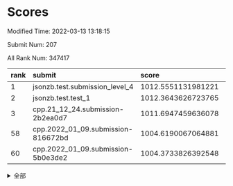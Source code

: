 # Scores

Modified Time: 2022-03-13 13:18:15

Submit Num: 207

All Rank Num: 347417

| rank |               submit               |       score        |       sigma        | pk_num |
| :--- | :--------------------------------- | :----------------- | :----------------- | :----- |
| 1    | jsonzb.test.submission_level_4     | 1012.5551131981221 | 0.8085633922022362 | 6713   |
| 2    | jsonzb.test.test_1                 | 1012.3643626723765 | 0.8015123744563777 | 6711   |
| 3    | cpp.21_12_24.submission-2b2ea0d7   | 1011.6947459636078 | 0.7745418510783793 | 6713   |
| 58   | cpp.2022_01_09.submission-816672bd | 1004.6190067064881 | 0.7135503477755409 | 6716   |
| 60   | cpp.2022_01_09.submission-5b0e3de2 | 1004.3733826392548 | 0.7213844165964711 | 6718   |


<details>
<summary>全部</summary>

| rank |                 submit                 |       score        |       sigma        | pk_num |
| :--- | :------------------------------------- | :----------------- | :----------------- | :----- |
| 1    | jsonzb.test.submission_level_4         | 1012.5551131981221 | 0.8085633922022362 | 6713   |
| 2    | jsonzb.test.test_1                     | 1012.3643626723765 | 0.8015123744563777 | 6711   |
| 3    | cpp.21_12_24.submission-2b2ea0d7       | 1011.6947459636078 | 0.7745418510783793 | 6713   |
| 4    | gobigger.level_3.submission_level_3_20 | 1011.6423951357058 | 0.8002895976982985 | 6714   |
| 5    | gobigger.level_3.submission_level_3_16 | 1011.2371250320158 | 0.7640910227366655 | 6720   |
| 6    | gobigger.level_3.submission_level_3_6  | 1011.1241025619295 | 0.7894406161947346 | 6713   |
| 7    | gobigger.level_3.submission_level_3_27 | 1011.0369240682058 | 0.7675910982219608 | 6712   |
| 8    | gobigger.level_3.submission_level_3_45 | 1010.9210725310611 | 0.766359176682026  | 6711   |
| 9    | gobigger.level_3.submission_level_3_43 | 1010.7729922325389 | 0.7444790829054417 | 6718   |
| 10   | gobigger.level_3.submission_level_3_11 | 1010.7566422933363 | 0.7325776120652835 | 6718   |
| 11   | gobigger.level_3.submission_level_3_15 | 1010.7341432943623 | 0.7551438572321174 | 6708   |
| 12   | gobigger.level_3.submission_level_3_33 | 1010.604487916018  | 0.7682137809134816 | 6713   |
| 13   | gobigger.level_3.submission_level_3_39 | 1010.5792941152686 | 0.7799273975048873 | 6711   |
| 14   | gobigger.level_3.submission_level_3_9  | 1010.5630405077245 | 0.7654075769787794 | 6714   |
| 15   | gobigger.level_3.submission_level_3_34 | 1010.5035658267096 | 0.7776158292553331 | 6716   |
| 16   | gobigger.level_3.submission_level_3_48 | 1010.4672569151278 | 0.7594377270135932 | 6713   |
| 17   | gobigger.level_3.submission_level_3_4  | 1010.4615468587726 | 0.76710983668931   | 6715   |
| 18   | gobigger.level_3.submission_level_3_22 | 1010.4456978407052 | 0.737254416797868  | 6710   |
| 19   | gobigger.level_3.submission_level_3_29 | 1010.4431240551295 | 0.7480309360788625 | 6712   |
| 20   | gobigger.level_3.submission_level_3_0  | 1010.3928109701825 | 0.7637625116410577 | 6714   |
| 21   | gobigger.level_3.submission_level_3_19 | 1010.3536611142905 | 0.7640138292980075 | 6711   |
| 22   | gobigger.level_3.submission_level_3_24 | 1010.3081120750651 | 0.74771038900707   | 6715   |
| 23   | gobigger.level_3.submission_level_3_13 | 1010.2413624087848 | 0.7810806259176738 | 6713   |
| 24   | gobigger.level_3.submission_level_3_37 | 1010.2288689588729 | 0.7574712390584779 | 6715   |
| 25   | gobigger.level_3.submission_level_3_1  | 1010.2221280064133 | 0.7326303415678551 | 6709   |
| 26   | gobigger.level_3.submission_level_3_41 | 1010.2085718643679 | 0.7516572782649548 | 6708   |
| 27   | gobigger.level_3.submission_level_3_36 | 1010.1770889552288 | 0.7808435008305439 | 6716   |
| 28   | gobigger.level_3.submission_level_3_30 | 1010.1607552452192 | 0.7449769241298642 | 6711   |
| 29   | gobigger.level_3.submission_level_3_47 | 1010.1395798847423 | 0.7615428935740819 | 6712   |
| 30   | gobigger.level_3.submission_level_3_10 | 1010.010615358084  | 0.7484642849567958 | 6716   |
| 31   | gobigger.level_3.submission_level_3_28 | 1009.999400336035  | 0.7603104760363251 | 6711   |
| 32   | gobigger.level_3.submission_level_3_26 | 1009.990002961065  | 0.7631417414931343 | 6715   |
| 33   | gobigger.level_3.submission_level_3_46 | 1009.9215430245933 | 0.7342726679801901 | 6715   |
| 34   | gobigger.level_3.submission_level_3_32 | 1009.8878329083195 | 0.7613931765523345 | 6713   |
| 35   | gobigger.level_3.submission_level_3_3  | 1009.8112067717474 | 0.7467330341713263 | 6717   |
| 36   | gobigger.level_3.submission_level_3_35 | 1009.7923804205437 | 0.7545333240920956 | 6710   |
| 37   | gobigger.level_3.submission_level_3_25 | 1009.683541164665  | 0.7682507135335377 | 6715   |
| 38   | gobigger.level_3.submission_level_3_40 | 1009.6609640911748 | 0.7467883091251807 | 6714   |
| 39   | gobigger.level_3.submission_level_3_44 | 1009.5802967635807 | 0.7600580071040831 | 6712   |
| 40   | gobigger.level_3.submission_level_3_21 | 1009.5505498016279 | 0.7575192236438676 | 6713   |
| 41   | gobigger.level_3.submission_level_3_2  | 1009.54761222389   | 0.7598643089040158 | 6716   |
| 42   | gobigger.level_3.submission_level_3_7  | 1009.4950643400394 | 0.7384480442124909 | 6708   |
| 43   | gobigger.level_3.submission_level_3_8  | 1009.4857350646782 | 0.7594711854615448 | 6713   |
| 44   | gobigger.level_3.submission_level_3_18 | 1009.3937143479458 | 0.7345650024930361 | 6714   |
| 45   | gobigger.level_3.submission_level_3_31 | 1009.3132863539603 | 0.7375477473534853 | 6714   |
| 46   | gobigger.level_3.submission_level_3_12 | 1009.3009098305862 | 0.7542361463128335 | 6711   |
| 47   | gobigger.level_3.submission_level_3_17 | 1009.1479277353421 | 0.7568248399790013 | 6716   |
| 48   | gobigger.level_3.submission_level_3_38 | 1009.0643450742165 | 0.7414594715437746 | 6714   |
| 49   | gobigger.level_3.submission_level_3_49 | 1008.9916112786354 | 0.7376398516998799 | 6717   |
| 50   | gobigger.level_3.submission_level_3_42 | 1008.7965356927156 | 0.7490235312562552 | 6714   |
| 51   | gobigger.level_3.submission_level_3_14 | 1008.7581646552055 | 0.7527734399944487 | 6716   |
| 52   | gobigger.level_3.submission_level_3_23 | 1008.7392283309987 | 0.7567249515621447 | 6715   |
| 53   | gobigger.level_3.submission_level_3_5  | 1007.4771727960324 | 0.7681064697601758 | 6709   |
| 54   | gobigger.level_1.submission_level_1_18 | 1005.201643482867  | 0.722129901719577  | 6711   |
| 55   | gobigger.level_1.submission_level_1_8  | 1004.8679577512785 | 0.7214919146151398 | 6708   |
| 56   | gobigger.level_1.submission_level_1_36 | 1004.7302167771098 | 0.7222385113467447 | 6711   |
| 57   | gobigger.level_1.submission_level_1_21 | 1004.7078070361874 | 0.7215040135273695 | 6716   |
| 58   | cpp.2022_01_09.submission-816672bd     | 1004.6190067064881 | 0.7135503477755409 | 6716   |
| 59   | gobigger.level_1.submission_level_1_16 | 1004.554272033222  | 0.7211461426419031 | 6717   |
| 60   | cpp.2022_01_09.submission-5b0e3de2     | 1004.3733826392548 | 0.7213844165964711 | 6718   |
| 61   | gobigger.level_1.submission_level_1_49 | 1004.3202243055578 | 0.7090879108751574 | 6714   |
| 62   | gobigger.level_1.submission_level_1_7  | 1004.3013045128621 | 0.7298857272950813 | 6716   |
| 63   | gobigger.level_1.submission_level_1_1  | 1004.2791362491921 | 0.7243573999844592 | 6713   |
| 64   | gobigger.level_1.submission_level_1_4  | 1004.2466620354849 | 0.7013345640838436 | 6710   |
| 65   | gobigger.level_1.submission_level_1_39 | 1004.2283371029387 | 0.7284353919294423 | 6710   |
| 66   | gobigger.level_1.submission_level_1_0  | 1004.1193103423074 | 0.7307770190468095 | 6715   |
| 67   | gobigger.level_1.submission_level_1_34 | 1004.1096834868583 | 0.7172810900548305 | 6712   |
| 68   | gobigger.level_1.submission_level_1_12 | 1003.817004169968  | 0.7188446317587219 | 6714   |
| 69   | gobigger.level_1.submission_level_1_45 | 1003.7563167769424 | 0.7127986128073707 | 6712   |
| 70   | gobigger.level_1.submission_level_1_17 | 1003.7493449868203 | 0.7091834508743994 | 6715   |
| 71   | gobigger.level_1.submission_level_1_6  | 1003.7198418570457 | 0.715134186385604  | 6717   |
| 72   | gobigger.level_1.submission_level_1_40 | 1003.6511039985315 | 0.7285345651001396 | 6717   |
| 73   | gobigger.level_1.submission_level_1_2  | 1003.6509588491679 | 0.7077607433126515 | 6717   |
| 74   | gobigger.level_1.submission_level_1_20 | 1003.4878119582634 | 0.7055321331422119 | 6715   |
| 75   | gobigger.level_1.submission_level_1_26 | 1003.414401896682  | 0.718648299699587  | 6714   |
| 76   | gobigger.level_1.submission_level_1_23 | 1003.3979928592423 | 0.7052276270654627 | 6717   |
| 77   | gobigger.level_1.submission_level_1_31 | 1003.3860540846104 | 0.7119461557987814 | 6711   |
| 78   | gobigger.level_1.submission_level_1_46 | 1003.3601867052639 | 0.7138538875522925 | 6713   |
| 79   | gobigger.level_1.submission_level_1_32 | 1003.3410287212677 | 0.715577697794131  | 6710   |
| 80   | gobigger.level_1.submission_level_1_19 | 1003.3234142106797 | 0.7192245931669092 | 6715   |
| 81   | gobigger.level_1.submission_level_1_43 | 1003.2937221485446 | 0.710786359793885  | 6717   |
| 82   | gobigger.level_1.submission_level_1_28 | 1003.217824998576  | 0.7074779181757664 | 6716   |
| 83   | gobigger.level_1.submission_level_1_3  | 1003.1231355223673 | 0.7247860667522743 | 6711   |
| 84   | gobigger.level_1.submission_level_1_29 | 1003.0988540450796 | 0.7356248010637024 | 6715   |
| 85   | gobigger.level_1.submission_level_1_9  | 1003.0883472828003 | 0.7229877579510834 | 6713   |
| 86   | gobigger.level_1.submission_level_1_22 | 1002.9926897888316 | 0.7128483618406384 | 6709   |
| 87   | gobigger.level_1.submission_level_1_38 | 1002.9803575380201 | 0.7163813298110124 | 6711   |
| 88   | gobigger.level_1.submission_level_1_48 | 1002.9504820391123 | 0.7160192507913147 | 6718   |
| 89   | gobigger.level_1.submission_level_1_11 | 1002.949242809869  | 0.7088485819990866 | 6714   |
| 90   | gobigger.level_1.submission_level_1_41 | 1002.9290119644542 | 0.7185490063710718 | 6712   |
| 91   | gobigger.level_1.submission_level_1_33 | 1002.9113611153815 | 0.7073552469288127 | 6715   |
| 92   | gobigger.level_1.submission_level_1_47 | 1002.8709140026604 | 0.7176604176768786 | 6712   |
| 93   | gobigger.level_1.submission_level_1_15 | 1002.8646536684236 | 0.7128755821250454 | 6708   |
| 94   | gobigger.level_1.submission_level_1_13 | 1002.858961933085  | 0.7084696416917186 | 6709   |
| 95   | gobigger.level_1.submission_level_1_5  | 1002.8378599346918 | 0.7073107789079358 | 6717   |
| 96   | gobigger.level_1.submission_level_1_35 | 1002.8115125484749 | 0.7282057337760504 | 6713   |
| 97   | gobigger.level_1.submission_level_1_44 | 1002.7374638807798 | 0.7229230758850824 | 6716   |
| 98   | gobigger.level_1.submission_level_1_10 | 1002.7312673261462 | 0.7024060418413548 | 6715   |
| 99   | gobigger.level_1.submission_level_1_42 | 1002.6142212796934 | 0.7048419793934994 | 6713   |
| 100  | gobigger.level_1.submission_level_1_37 | 1002.4480573844717 | 0.7058119632289093 | 6711   |
| 101  | gobigger.level_1.submission_level_1_24 | 1002.341933926986  | 0.7121893674961284 | 6712   |
| 102  | gobigger.level_1.submission_level_1_27 | 1001.7399630667288 | 0.7143524018999962 | 6719   |
| 103  | gobigger.level_1.submission_level_1_25 | 1001.4326017244209 | 0.7064514786448006 | 6712   |
| 104  | gobigger.level_1.submission_level_1_30 | 1001.2572186953402 | 0.7186061970788985 | 6715   |
| 105  | gobigger.level_1.submission_level_1_14 | 1001.124368832019  | 0.7185063225145231 | 6712   |
| 106  | gobigger.random.submission_random_29   | 997.552571523234   | 0.7109820085403011 | 6719   |
| 107  | gobigger.random.submission_random_23   | 997.50229198162    | 0.7114048315929721 | 6717   |
| 108  | gobigger.random.submission_random_18   | 997.1582476036978  | 0.694991211727562  | 6709   |
| 109  | gobigger.random.submission_random_45   | 996.9036394494841  | 0.7092421714546686 | 6713   |
| 110  | gobigger.random.submission_random_40   | 996.7795641066253  | 0.7063448469586242 | 6713   |
| 111  | gobigger.random.submission_random_26   | 996.7202992466579  | 0.7063013832412747 | 6717   |
| 112  | gobigger.random.submission_random_15   | 996.6542630138233  | 0.7078291599856744 | 6716   |
| 113  | gobigger.random.submission_random_2    | 996.6173442423508  | 0.7159005864076032 | 6720   |
| 114  | gobigger.random.submission_random_28   | 996.5964836092297  | 0.7074663402253059 | 6714   |
| 115  | gobigger.random.submission_random_24   | 996.5184072648588  | 0.7040050964018395 | 6719   |
| 116  | gobigger.random.submission_random_37   | 996.5152320673391  | 0.694856737953138  | 6714   |
| 117  | gobigger.random.submission_random_31   | 996.469958675413   | 0.7060412303003917 | 6709   |
| 118  | gobigger.random.submission_random_6    | 996.4619954755285  | 0.724024081091711  | 6713   |
| 119  | gobigger.random.submission_random_25   | 996.4048734769851  | 0.7151103836557754 | 6711   |
| 120  | gobigger.random.submission_random_1    | 996.3903463270452  | 0.7035774134274801 | 6712   |
| 121  | gobigger.random.submission_random_14   | 996.3532956655417  | 0.6973004493719707 | 6712   |
| 122  | gobigger.random.submission_random_42   | 996.3402694518882  | 0.7175205238133627 | 6710   |
| 123  | gobigger.random.submission_random_36   | 996.332515090471   | 0.7034676958934187 | 6716   |
| 124  | gobigger.random.submission_random_10   | 996.2807778415266  | 0.7111101704214172 | 6710   |
| 125  | gobigger.random.submission_random_21   | 996.2772189337829  | 0.7203497794583089 | 6715   |
| 126  | gobigger.random.submission_random_44   | 996.2038396700609  | 0.71019211220395   | 6716   |
| 127  | gobigger.random.submission_random_0    | 996.1492561771039  | 0.7128626374284284 | 6715   |
| 128  | gobigger.random.submission_random_43   | 996.1353950610935  | 0.7097982477875585 | 6716   |
| 129  | gobigger.random.submission_random_7    | 996.12484951571    | 0.709248483119638  | 6715   |
| 130  | gobigger.random.submission_random_3    | 996.0659753435132  | 0.7029653692883682 | 6709   |
| 131  | gobigger.random.submission_random_12   | 996.0236114878799  | 0.7049846050539254 | 6717   |
| 132  | gobigger.random.submission_random_11   | 995.9709612257791  | 0.7074600826987613 | 6710   |
| 133  | gobigger.random.submission_random_9    | 995.9526544916491  | 0.7066825357985088 | 6714   |
| 134  | gobigger.random.submission_random_47   | 995.9120719899031  | 0.7216325002546542 | 6709   |
| 135  | gobigger.random.submission_random_41   | 995.8924930495635  | 0.7299351592570307 | 6711   |
| 136  | gobigger.random.submission_random_38   | 995.879547649218   | 0.7080655259019243 | 6719   |
| 137  | gobigger.random.submission_random_19   | 995.807047297125   | 0.7050498346077472 | 6706   |
| 138  | gobigger.random.submission_random_27   | 995.7883048399631  | 0.71581491429652   | 6714   |
| 139  | gobigger.random.submission_random_48   | 995.7832113730634  | 0.714296075934032  | 6712   |
| 140  | gobigger.random.submission_random_5    | 995.7623687378658  | 0.7002322381490058 | 6712   |
| 141  | gobigger.random.submission_random_17   | 995.5934245852942  | 0.708652042306612  | 6715   |
| 142  | gobigger.random.submission_random_49   | 995.5373544919526  | 0.7144920355239737 | 6710   |
| 143  | gobigger.random.submission_random_4    | 995.4576431817354  | 0.7025044285522182 | 6717   |
| 144  | gobigger.random.submission_random_8    | 995.4247621463466  | 0.7245260660611085 | 6711   |
| 145  | gobigger.random.submission_random_33   | 995.4240752889737  | 0.7099473628036027 | 6712   |
| 146  | gobigger.random.submission_random_30   | 995.4221761549381  | 0.7067197659739674 | 6718   |
| 147  | gobigger.random.submission_random_46   | 995.4108331661907  | 0.7033658158566473 | 6712   |
| 148  | gobigger.random.submission_random_35   | 995.3729232607506  | 0.7071400788672526 | 6711   |
| 149  | gobigger.random.submission_random_32   | 995.3487759191665  | 0.6986593484822724 | 6718   |
| 150  | gobigger.random.submission_random_39   | 995.278196733727   | 0.711942644911352  | 6713   |
| 151  | gobigger.random.submission_random_13   | 995.0989674859611  | 0.7200776530056351 | 6710   |
| 152  | gobigger.random.submission_random_34   | 994.972768620786   | 0.7159293613289615 | 6712   |
| 153  | gobigger.random.submission_random_20   | 994.9123078724642  | 0.7142327519770943 | 6718   |
| 154  | gobigger.random.submission_random_16   | 994.8403782160763  | 0.7041640709182454 | 6711   |
| 155  | gobigger.level_2.submission_level_2_10 | 994.4168707987152  | 0.7333800603001281 | 6713   |
| 156  | gobigger.level_2.submission_level_2_46 | 994.1195721914719  | 0.7456152403624577 | 6715   |
| 157  | gobigger.random.submission_random_22   | 994.1059355702766  | 0.7279956414967556 | 6715   |
| 158  | gobigger.level_2.submission_level_2_4  | 993.82295726932    | 0.7467670541367938 | 6714   |
| 159  | gobigger.level_2.submission_level_2_25 | 993.5969202011512  | 0.7286720012317097 | 6717   |
| 160  | gobigger.level_2.submission_level_2_45 | 993.2598930560151  | 0.7443110047889087 | 6715   |
| 161  | gobigger.level_2.submission_level_2_48 | 993.2575236269445  | 0.7329924487787555 | 6715   |
| 162  | gobigger.level_2.submission_level_2_8  | 993.1753899477978  | 0.736546931392633  | 6713   |
| 163  | gobigger.level_2.submission_level_2_34 | 993.1131892946191  | 0.7327945783685079 | 6708   |
| 164  | gobigger.level_2.submission_level_2_16 | 993.0613137890784  | 0.7231331452844776 | 6719   |
| 165  | gobigger.level_2.submission_level_2_21 | 992.9521242820473  | 0.7264530546421358 | 6717   |
| 166  | gobigger.level_2.submission_level_2_26 | 992.7642278045013  | 0.7499387290523887 | 6712   |
| 167  | gobigger.level_2.submission_level_2_31 | 992.7639326208168  | 0.7344695942661846 | 6708   |
| 168  | gobigger.level_2.submission_level_2_35 | 992.7264492483308  | 0.7591634206653936 | 6714   |
| 169  | gobigger.level_2.submission_level_2_11 | 992.7159146783013  | 0.7475143069034859 | 6712   |
| 170  | gobigger.level_2.submission_level_2_14 | 992.6768031406701  | 0.7415469035176971 | 6716   |
| 171  | gobigger.level_2.submission_level_2_33 | 992.6030028815911  | 0.7588234130559334 | 6710   |
| 172  | gobigger.level_2.submission_level_2_43 | 992.5767103323784  | 0.7375063958811838 | 6712   |
| 173  | gobigger.level_2.submission_level_2_0  | 992.5766926229073  | 0.7376183556190389 | 6716   |
| 174  | gobigger.level_2.submission_level_2_17 | 992.5341966328075  | 0.7352769875791599 | 6717   |
| 175  | gobigger.level_2.submission_level_2_40 | 992.5205571537693  | 0.7395287916753766 | 6712   |
| 176  | gobigger.level_2.submission_level_2_38 | 992.4816625549988  | 0.7230880416994093 | 6713   |
| 177  | gobigger.level_2.submission_level_2_9  | 992.3516335253056  | 0.7586446653020519 | 6716   |
| 178  | gobigger.level_2.submission_level_2_49 | 992.3242448841648  | 0.7408998730327797 | 6712   |
| 179  | gobigger.level_2.submission_level_2_41 | 992.2212015098557  | 0.753761675158796  | 6714   |
| 180  | gobigger.level_2.submission_level_2_37 | 992.2096181236649  | 0.7423343749889517 | 6711   |
| 181  | gobigger.level_2.submission_level_2_2  | 992.1706921740631  | 0.7299767782287718 | 6710   |
| 182  | gobigger.level_2.submission_level_2_28 | 992.0185827152092  | 0.7290218512788051 | 6709   |
| 183  | gobigger.level_2.submission_level_2_32 | 991.9493083197627  | 0.7451326378987458 | 6713   |
| 184  | gobigger.level_2.submission_level_2_7  | 991.9216036229982  | 0.7368096140414991 | 6713   |
| 185  | gobigger.level_2.submission_level_2_23 | 991.8739597245739  | 0.7693856939225087 | 6710   |
| 186  | gobigger.level_2.submission_level_2_22 | 991.8622122651173  | 0.7317105391482064 | 6718   |
| 187  | gobigger.level_2.submission_level_2_3  | 991.7792343649514  | 0.7595503659016014 | 6716   |
| 188  | gobigger.level_2.submission_level_2_15 | 991.760224460026   | 0.7563662386568055 | 6709   |
| 189  | gobigger.level_2.submission_level_2_42 | 991.7322499884947  | 0.7468112562702616 | 6708   |
| 190  | gobigger.level_2.submission_level_2_1  | 991.6076763755523  | 0.7684464211323382 | 6712   |
| 191  | gobigger.level_2.submission_level_2_6  | 991.47929556741    | 0.7529604856029245 | 6715   |
| 192  | gobigger.level_2.submission_level_2_24 | 991.2754439217481  | 0.7572561046601047 | 6713   |
| 193  | gobigger.level_2.submission_level_2_39 | 991.1952923188774  | 0.7488627664012556 | 6714   |
| 194  | gobigger.level_2.submission_level_2_47 | 991.0993908975629  | 0.7557684252475755 | 6714   |
| 195  | gobigger.level_2.submission_level_2_12 | 990.959512130661   | 0.7880669931439823 | 6711   |
| 196  | gobigger.level_2.submission_level_2_30 | 990.951145622475   | 0.7544207784221483 | 6714   |
| 197  | gobigger.level_2.submission_level_2_18 | 990.9310077646537  | 0.7524240519633609 | 6717   |
| 198  | gobigger.level_2.submission_level_2_29 | 990.8526215345186  | 0.7776409914164166 | 6710   |
| 199  | gobigger.level_2.submission_level_2_19 | 990.8515119171391  | 0.7359883312523191 | 6716   |
| 200  | gobigger.level_2.submission_level_2_13 | 990.8215437477756  | 0.7723868499422555 | 6713   |
| 201  | gobigger.level_2.submission_level_2_27 | 990.6676894438659  | 0.7631441395411035 | 6711   |
| 202  | gobigger.level_2.submission_level_2_36 | 990.6515706127698  | 0.7542292497183426 | 6709   |
| 203  | gobigger.level_2.submission_level_2_5  | 990.2267534653214  | 0.7633082295213143 | 6711   |
| 204  | gobigger.level_2.submission_level_2_44 | 990.0405010964121  | 0.7723723895282251 | 6716   |
| 205  | gobigger.level_2.submission_level_2_20 | 989.863992213046   | 0.7864129362633833 | 6709   |
| 206  | gobigger.none.submission_none_1        | 976.4156712123779  | 1.389228584643012  | 6712   |
| 207  | gobigger.none.submission_none_0        | 975.8859803311202  | 1.492380815482017  | 6714   |

</details>